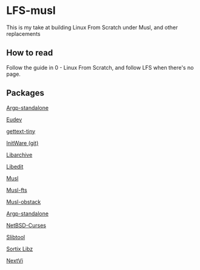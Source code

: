 # LFS-musl

This is my take at building Linux From Scratch under Musl, and other replacements

## How to read

Follow the guide in 0 - Linux From Scratch, and follow LFS when there's no page.

## Packages

[Argp-standalone](https://github.com/ericonr/argp-standalone)

[Eudev](https://github.com/eudev-project/eudev)

[gettext-tiny](https://github.com/sabotage-linux/gettext-tiny)

[InitWare (git)](https://github.com/InitWare/InitWare)

[Libarchive](https://www.libarchive.org/)

[Libedit](https://www.thrysoee.dk/editline/)

[Musl](https://musl.libc.org/)

[Musl-fts](http://github.com/void-linux/musl-fts)

[Musl-obstack](https://github.com/void-linux/musl-obstack)

[Argp-standalone](https://github.com/ericonr/argp-standalone)

[NetBSD-Curses](https://github.com/sabotage-linux/netbsd-curses)

[Slibtool](https://dev.midipix.org/cross/slibtool)

[Sortix Libz](https://sortix.org/libz/)

[NextVi](https://github.com/kyx0r/nextvi)
